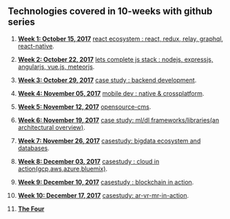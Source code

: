 ## Technologies covered in 10-weeks with github series


1. **[Week 1: October 15, 2017](https://github.com/gopala-kr/weekend-with-github/tree/master/Projects-Blogs/01-react-ecosystem)** [react ecosystem : react, redux, relay, graphql, react-native](https://github.com/gopala-kr/weekend-with-github/blob/master/Projects-Blogs/01-react-ecosystem/README.md).


2. **[Week 2: October 22, 2017](https://github.com/gopala-kr/weekend-with-github/tree/master/Projects-Blogs/02-lets-complete-js-stack)** [lets complete js stack : nodejs, expressjs, angularjs, vue.js, meteorjs](https://github.com/gopala-kr/weekend-with-github/blob/master/Projects-Blogs/02-lets-complete-js-stack/README.md).


3. **[Week 3: October 29, 2017](https://github.com/gopala-kr/weekend-with-github/blob/master/Projects-Blogs/03-backend-development/README.md)** [case study : backend development](https://github.com/gopala-kr/weekend-with-github/blob/master/Projects-Blogs/03-backend-development/README.md).


4. **[Week 4: November 05, 2017](https://github.com/gopala-kr/weekend-with-github/tree/master/Projects-Blogs/04-mobile-dev)** [mobile dev : native & crossplatform](https://github.com/gopala-kr/weekend-with-github/tree/master/Projects-Blogs/04-mobile-dev).


5. **[Week 5: November 12, 2017](https://github.com/gopala-kr/weekend-with-github/tree/master/Projects-Blogs/05-opensource-cms)** [opensource-cms](https://github.com/gopala-kr/weekend-with-github/tree/master/Projects-Blogs/05-opensource-cms).

6. **[Week 6: November 19, 2017](https://github.com/gopala-kr/weekend-with-github/tree/master/Projects-Blogs/06-ml-dl-frameworks)** [case study: ml/dl frameworks/libraries(an architectural overview)](https://github.com/gopala-kr/weekend-with-github/tree/master/Projects-Blogs/06-ml-dl-frameworks).

7. **[Week 7: November 26, 2017](https://github.com/gopala-kr/weekend-with-github/tree/master/Projects-Blogs/07-bigdata-databases)** [casestudy: bigdata ecosystem and databases](https://github.com/gopala-kr/weekend-with-github/tree/master/Projects-Blogs/07-bigdata-databases).

8. **[Week 8: December 03, 2017](https://github.com/gopala-kr/weekend-with-github/tree/master/Projects-Blogs/08-cloud-in-action)** [casestudy : cloud in action(gcp,aws,azure,bluemix)](https://github.com/gopala-kr/weekend-with-github/tree/master/Projects-Blogs/08-cloud-in-action).


9. **[Week 9: December 10, 2017](https://github.com/gopala-kr/weekend-with-github/tree/master/Projects-Blogs/09-blockchain-in-action)** [casestudy : blockchain in action](https://github.com/gopala-kr/weekend-with-github/tree/master/Projects-Blogs/09-blockchain-in-action).

10. **[Week 10: December 17, 2017](https://github.com/gopala-kr/10-weeks/tree/master/Projects-Blogs/10-AR-VR-MR-in-action)** [casestudy: ar-vr-mr-in-action](https://github.com/gopala-kr/10-weeks/tree/master/Projects-Blogs/10-AR-VR-MR-in-action).

11. **[The Four](https://github.com/gopala-kr/10-weeks/tree/master/Projects-Blogs/the-four)**
